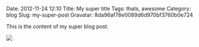 Date: 2012-11-24 12:10
Title: My super title
Tags: thats, awesome
Category: blog
Slug: my-super-post
Gravatar: 8da96af78e0089d6d970bf3760b0e724

This is the content of my super blog post.

<p class="img">
    <a href="pictures/wbg-black.png">
        <img src="pictures/wbg-black.png" />
    </a>
</p>
